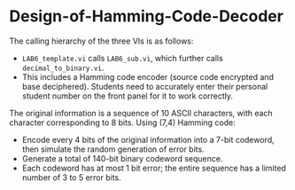 # Design-of-Hamming-Code-Decoder

The calling hierarchy of the three VIs is as follows:
- `LAB6_template.vi` calls `LAB6_sub.vi`, which further calls `decimal_to_binary.vi`. 
- This includes a Hamming code encoder (source code encrypted and base deciphered). Students need to accurately enter their personal student number on the front panel for it to work correctly.

The original information is a sequence of 10 ASCII characters, with each character corresponding to 8 bits. Using (7,4) Hamming code:
- Encode every 4 bits of the original information into a 7-bit codeword, then simulate the random generation of error bits.
- Generate a total of 140-bit binary codeword sequence.
- Each codeword has at most 1 bit error; the entire sequence has a limited number of 3 to 5 error bits.
